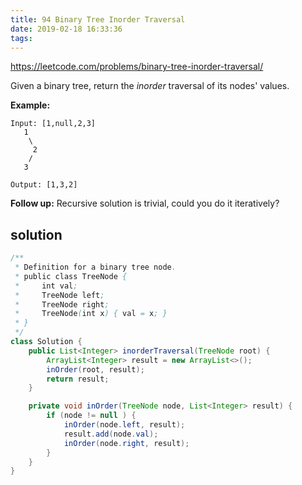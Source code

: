 ```yaml
---
title: 94 Binary Tree Inorder Traversal
date: 2019-02-18 16:33:36
tags:
---
```


https://leetcode.com/problems/binary-tree-inorder-traversal/

Given a binary tree, return the *inorder* traversal of its nodes' values.

**Example:**

```
Input: [1,null,2,3]
   1
    \
     2
    /
   3

Output: [1,3,2]
```

**Follow up:** Recursive solution is trivial, could you do it iteratively?

## solution

```java
/**
 * Definition for a binary tree node.
 * public class TreeNode {
 *     int val;
 *     TreeNode left;
 *     TreeNode right;
 *     TreeNode(int x) { val = x; }
 * }
 */
class Solution {
    public List<Integer> inorderTraversal(TreeNode root) {
        ArrayList<Integer> result = new ArrayList<>();
        inOrder(root, result);
        return result;
    }

    private void inOrder(TreeNode node, List<Integer> result) {
        if (node != null ) {
            inOrder(node.left, result);
            result.add(node.val);
            inOrder(node.right, result);
        }
    }
}
```

